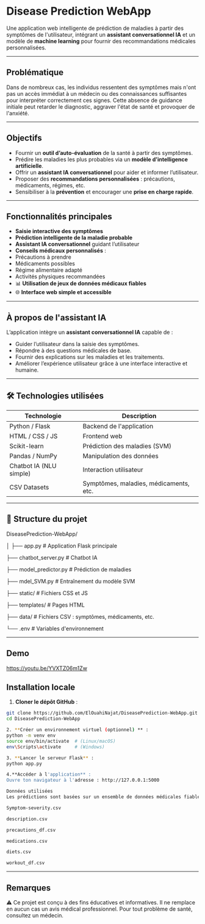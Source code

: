 #  Disease Prediction WebApp

Une application web intelligente de prédiction de maladies à partir des symptômes de l'utilisateur, intégrant un **assistant conversationnel IA** et un modèle de **machine learning** pour fournir des recommandations médicales personnalisées.

---

##  Problématique

Dans de nombreux cas, les individus ressentent des symptômes mais n'ont pas un accès immédiat à un médecin ou des connaissances suffisantes pour interpréter correctement ces signes. Cette absence de guidance initiale peut retarder le diagnostic, aggraver l'état de santé et provoquer de l'anxiété.

---

##  Objectifs

- Fournir un **outil d’auto-évaluation** de la santé à partir des symptômes.
- Prédire les maladies les plus probables via un **modèle d’intelligence artificielle**.
- Offrir un **assistant IA conversationnel** pour aider et informer l’utilisateur.
- Proposer des **recommandations personnalisées** : précautions, médicaments, régimes, etc.
- Sensibiliser à la **prévention** et encourager une **prise en charge rapide**.

---

##  Fonctionnalités principales

-  **Saisie interactive des symptômes**
-  **Prédiction intelligente de la maladie probable**
-  **Assistant IA conversationnel** guidant l’utilisateur
-  **Conseils médicaux personnalisés** :
  - Précautions à prendre
  - Médicaments possibles
  - Régime alimentaire adapté
  - Activités physiques recommandées
- 📊 **Utilisation de jeux de données médicaux fiables**
- 🌐 **Interface web simple et accessible**

---

##  À propos de l'assistant IA

L’application intègre un **assistant conversationnel IA** capable de :

- Guider l’utilisateur dans la saisie des symptômes.
- Répondre à des questions médicales de base.
- Fournir des explications sur les maladies et les traitements.
- Améliorer l’expérience utilisateur grâce à une interface interactive et humaine.

---

## 🛠️ Technologies utilisées

| Technologie | Description |
|-------------|-------------|
| Python / Flask | Backend de l'application |
| HTML / CSS / JS | Frontend web |
| Scikit-learn | Prédiction des maladies (SVM) |
| Pandas / NumPy | Manipulation des données |
| Chatbot IA (NLU simple) | Interaction utilisateur |
| CSV Datasets | Symptômes, maladies, médicaments, etc. |

---

## 📁 Structure du projet


DiseasePrediction-WebApp/

│
├── app.py # Application Flask principale

├── chatbot_server.py # Chatbot IA

├── model_predictor.py # Prédiction de maladies

├── mdel_SVM.py # Entraînement du modèle SVM

├── static/ # Fichiers CSS et JS

├── templates/ # Pages HTML

├── data/ # Fichiers CSV : symptômes, médicaments, etc.

└── .env # Variables d'environnement

---
##  Demo 
https://youtu.be/YVXTZ06m1Zw

##  Installation locale

1. **Cloner le dépôt GitHub** :
```bash
git clone https://github.com/ElOuahiNajat/DiseasePrediction-WebApp.git
cd DiseasePrediction-WebApp

2. **Créer un environnement virtuel (optionnel) ** :
python -m venv env
source env/bin/activate  # (Linux/macOS)
env\Scripts\activate     # (Windows)

3. **Lancer le serveur Flask** :
python app.py

4.**Accéder à l'application** :
Ouvre ton navigateur à l'adresse : http://127.0.0.1:5000

Données utilisées
Les prédictions sont basées sur un ensemble de données médicales fiables contenues dans des fichiers CSV :

Symptom-severity.csv

description.csv

precautions_df.csv

medications.csv

diets.csv

workout_df.csv
```
---
## Remarques
⚠️ Ce projet est conçu à des fins éducatives et informatives. Il ne remplace en aucun cas un avis médical professionnel. Pour tout problème de santé, consultez un médecin.


